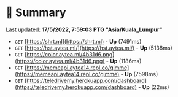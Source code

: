 # 📖 Summary
Last updated: **17/5/2022, 7:59:03 PTG "Asia/Kuala_Lumpur"**

- `GET` [https://shrt.ml](https://shrt.ml) - **Up** (7491ms)
- `GET` [https://hst.aytea.ml/](https://hst.aytea.ml/) - **Up** (5138ms)
- `GET` [https://color.aytea.ml/4b31d6.png](https://color.aytea.ml/4b31d6.png) - **Up** (1186ms)
- `GET` [https://memeapi.aytea14.repl.co/gimme](https://memeapi.aytea14.repl.co/gimme) - **Up** (7598ms)
- `GET` [https://teledrivemy.herokuapp.com/dashboard](https://teledrivemy.herokuapp.com/dashboard) - **Up** (22ms)
